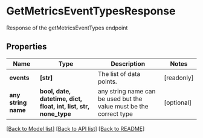 # GetMetricsEventTypesResponse

Response of the getMetricsEventTypes endpoint

## Properties
Name | Type | Description | Notes
------------ | ------------- | ------------- | -------------
**events** | **[str]** | The list of data points. | [readonly] 
**any string name** | **bool, date, datetime, dict, float, int, list, str, none_type** | any string name can be used but the value must be the correct type | [optional]

[[Back to Model list]](../README.md#documentation-for-models) [[Back to API list]](../README.md#documentation-for-api-endpoints) [[Back to README]](../README.md)


